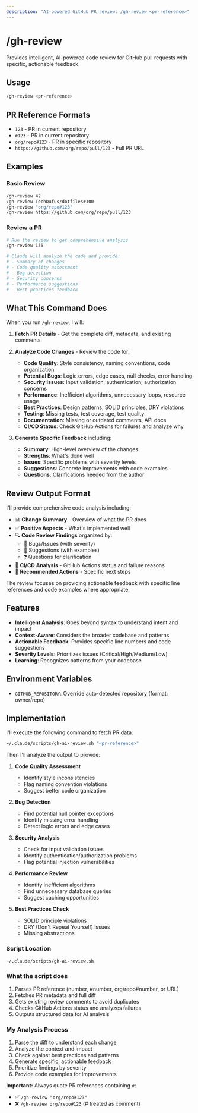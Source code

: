 ```yaml
---
description: "AI-powered GitHub PR review: /gh-review <pr-reference>"
---
```


# /gh-review

Provides intelligent, AI-powered code review for GitHub pull requests with
specific, actionable feedback.

## Usage

```bash
/gh-review <pr-reference>
```

## PR Reference Formats

- `123` - PR in current repository
- `#123` - PR in current repository
- `org/repo#123` - PR in specific repository
- `https://github.com/org/repo/pull/123` - Full PR URL

## Examples

### Basic Review

```bash
/gh-review 42
/gh-review TechDufus/dotfiles#100
/gh-review "org/repo#123"
/gh-review https://github.com/org/repo/pull/123
```

### Review a PR

```bash
# Run the review to get comprehensive analysis
/gh-review 136

# Claude will analyze the code and provide:
# - Summary of changes
# - Code quality assessment
# - Bug detection
# - Security concerns
# - Performance suggestions
# - Best practices feedback
```

## What This Command Does

When you run `/gh-review`, I will:

1. **Fetch PR Details** - Get the complete diff, metadata, and existing comments
2. **Analyze Code Changes** - Review the code for:
   - **Code Quality**: Style consistency, naming conventions, code organization
   - **Potential Bugs**: Logic errors, edge cases, null checks, error handling
   - **Security Issues**: Input validation, authentication, authorization concerns
   - **Performance**: Inefficient algorithms, unnecessary loops, resource usage
   - **Best Practices**: Design patterns, SOLID principles, DRY violations
   - **Testing**: Missing tests, test coverage, test quality
   - **Documentation**: Missing or outdated comments, API docs
   - **CI/CD Status**: Check GitHub Actions for failures and analyze why

3. **Generate Specific Feedback** including:
   - **Summary**: High-level overview of the changes
   - **Strengths**: What's done well
   - **Issues**: Specific problems with severity levels
   - **Suggestions**: Concrete improvements with code examples
   - **Questions**: Clarifications needed from the author

## Review Output Format

I'll provide comprehensive code analysis including:

- 📊 **Change Summary** - Overview of what the PR does
- ✅ **Positive Aspects** - What's implemented well
- 🔍 **Code Review Findings** organized by:
  - 🐛 Bugs/Issues (with severity)
  - 🎯 Suggestions (with examples)
  - ❓ Questions for clarification
- 🚦 **CI/CD Analysis** - GitHub Actions status and failure reasons
- 📝 **Recommended Actions** - Specific next steps

The review focuses on providing actionable feedback with specific line
references and code examples where appropriate.

## Features

- **Intelligent Analysis**: Goes beyond syntax to understand intent and impact
- **Context-Aware**: Considers the broader codebase and patterns
- **Actionable Feedback**: Provides specific line numbers and code suggestions
- **Severity Levels**: Prioritizes issues (Critical/High/Medium/Low)
- **Learning**: Recognizes patterns from your codebase

## Environment Variables

- `GITHUB_REPOSITORY`: Override auto-detected repository (format: owner/repo)

## Implementation

I'll execute the following command to fetch PR data:

```bash
~/.claude/scripts/gh-ai-review.sh "<pr-reference>"
```

Then I'll analyze the output to provide:

1. **Code Quality Assessment**
   - Identify style inconsistencies
   - Flag naming convention violations
   - Suggest better code organization

2. **Bug Detection**
   - Find potential null pointer exceptions
   - Identify missing error handling
   - Detect logic errors and edge cases

3. **Security Analysis**
   - Check for input validation issues
   - Identify authentication/authorization problems
   - Flag potential injection vulnerabilities

4. **Performance Review**
   - Identify inefficient algorithms
   - Find unnecessary database queries
   - Suggest caching opportunities

5. **Best Practices Check**
   - SOLID principle violations
   - DRY (Don't Repeat Yourself) issues
   - Missing abstractions

### Script Location

`~/.claude/scripts/gh-ai-review.sh`

### What the script does

1. Parses PR reference (number, #number, org/repo#number, or URL)
2. Fetches PR metadata and full diff
3. Gets existing review comments to avoid duplicates
4. Checks GitHub Actions status and analyzes failures
5. Outputs structured data for AI analysis

### My Analysis Process

1. Parse the diff to understand each change
2. Analyze the context and impact
3. Check against best practices and patterns
4. Generate specific, actionable feedback
5. Prioritize findings by severity
6. Provide code examples for improvements

**Important:** Always quote PR references containing `#`:

- ✅ `/gh-review "org/repo#123"`
- ❌ `/gh-review org/repo#123` (# treated as comment)
